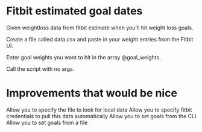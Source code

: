 # Fitbit estimated goal dates
Given weightloss data from fitbit estimate when you'll hit weight loss goals.

Create a file called data.csv and paste in your weight entries from the Fitbit UI.

Enter goal weights you want to hit in the array @goal_weights. 

Call the script with no args.

# Improvements that would be nice
Allow you to specify the file to look for local data
Allow you to specify fitbit credentials to pull this data automatically
Allow you to set goals from the CLI
Allow you to set goals from a file
